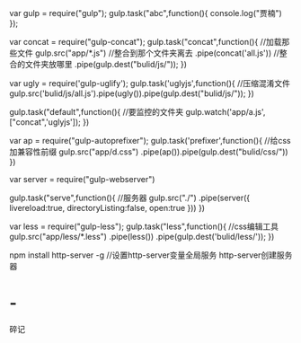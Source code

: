 
var gulp = require("gulp");
gulp.task("abc",function(){
	console.log("贾楠")
});

var concat = require("gulp-concat");
gulp.task("concat",function(){
	//加载那些文件
	 gulp.src("app/*.js")
	 //整合到那个文件夹离去
	 .pipe(concat('all.js'))
	 //整合的文件夹放哪里
	 .pipe(gulp.dest("bulid/js/"));
})

var ugly = require('gulp-uglify');
gulp.task('uglyjs',function(){
	//压缩混淆文件
	gulp.src('bulid/js/all.js').pipe(ugly()).pipe(gulp.dest("bulid/js/"));
})

gulp.task("default",function(){
	//要监控的文件夹
	gulp.watch('app/a.js',["concat",'uglyjs']);
})

var ap = require("gulp-autoprefixer");
gulp.task('prefixer',function(){
	//给css加兼容性前缀
	gulp.src("app/d.css")
	.pipe(ap()).pipe(gulp.dest("bulid/css/"))
})

var server = require("gulp-webserver")

gulp.task("serve",function(){
//服务器
	gulp.src("./")
	.pipe(server({
		livereload:true,
		directoryListing:false,
		open:true
	}))
})

var less = require("gulp-less");
gulp.task("less",function(){
//css编辑工具
	gulp.src("app/less/*.less")
	.pipe(less())
	.pipe(gulp.dest('bulid/less/'));
})

npm install http-server -g
//设置http-server变量全局服务
http-server创建服务器


# -
碎记
